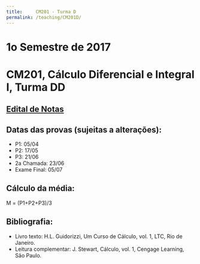 ```yaml
---
title:     CM201 - Turma D
permalink: /teaching/CM201D/
---
```

# 1o Semestre de 2017
# CM201, Cálculo Diferencial e Integral I, Turma DD

## [Edital de Notas](https://docs.google.com/spreadsheets/d/1ldEmgPBoc7Bg1uRp07MVFqlPLb0KE8ivTt52DxW262E/pubhtml?gid=1817275316&single=true)

## Datas das provas (sujeitas a alterações):
- P1: 05/04
- P2: 17/05
- P3: 21/06
- 2a Chamada: 23/06
- Exame Final: 05/07

## Cálculo da média:
M = (P1+P2+P3)/3

## Bibliografia:
- Livro texto: H.L. Guidorizzi, Um Curso de Cálculo, vol. 1, LTC, Rio de Janeiro.
- Leitura complementar: J. Stewart, Cálculo, vol. 1, Cengage Learning, São Paulo.
